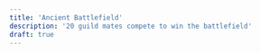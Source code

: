 ```yaml
---
title: 'Ancient Battlefield'
description: '20 guild mates compete to win the battlefield'
draft: true
---
```

